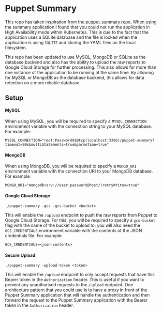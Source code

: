 # Puppet Summary

This repo has taken inspiration from the [puppet-summary repo](https://github.com/skx/puppet-summary). When using the
summary application I found that you could not run the application in High Availability mode within Kubernetes. This is
due to the fact that the application uses a SQLite database and the file is locked when the application is
using `SQLITE` and storing the YAML files on the local filesystem.

This repo has been updated to use MySQL, MongoDB or SQLite as the database backend and also has the ability to upload
the raw reports to Google Cloud Storage for further processing. This also allows for more than one instance of the
application to be running at the same time. By allowing for MySQL or MongoDB as the database backend, this allows for
data retention on a more reliable database.

## Setup

#### MySQL

When using MySQL, you will be required to specify a `MYSQL_CONNECTION` environment variable with the connection string
to your MySQL database. For example:

```text
MYSQL_CONNECTION="root:Password01@tcp(localhost:3306)/puppet-summary?timeout=90s&multiStatements=true&parseTime=true"
```

#### MongoDB

When using MongoDB, you will be required to specify a `MONGO_URI` environment variable with the connection URI to your
MongoDB database. For example:

```text
MONGO_URI="mongodb+srv://user:password@host/?retryWrites=true"
```

#### Google Cloud Storage

```shell
./puppet-summary -gcs -gcs-bucket <bucket>
```

This will enable the `/upload` endpoint to push the raw reports from Puppet to Google Cloud Storage. For this, you will
be required to specify a `gcs-bucket` flag with the name of the bucket to upload to; you will also need
the `GCS_CREDENTIALS` environment variable with the contents of the JSON credentials file. For example:

```text
GCS_CREDENTIALS=<json-contents>
```

#### Secure Upload

```shell
./puppet-summary -upload-token <token>
```

This will enable the `/upload` endpoint to only accept requests that have this Bearer token in the `Authorization`
header. This is useful if you want to prevent any unauthorised requests to the `/upload` endpoint. One architecture
pattern that you could use is to have a proxy in front of the Puppet Summary application that will handle the
authentication and then forward the request to the Puppet Summary application with the Bearer token in the
`Authorization` header.
